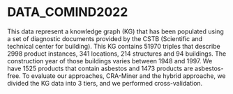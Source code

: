 # DATA_COMIND2022

This data represent a knowledge graph (KG) that has been populated using a set of diagnostic documents provided by the CSTB (Scientific and technical center for building).
This KG contains 51970 triples that describe 2998 product instances, 341 locations, 214 structures and 94 buildings. The construction year of those buildings varies between 1948 and 1997.
We have 1525 products that contain asbestos and 1473 products are asbestos-free. To evaluate our approaches, CRA-Miner and the hybrid approache, we divided the KG data into 3 tiers, and we performed cross-validation.
